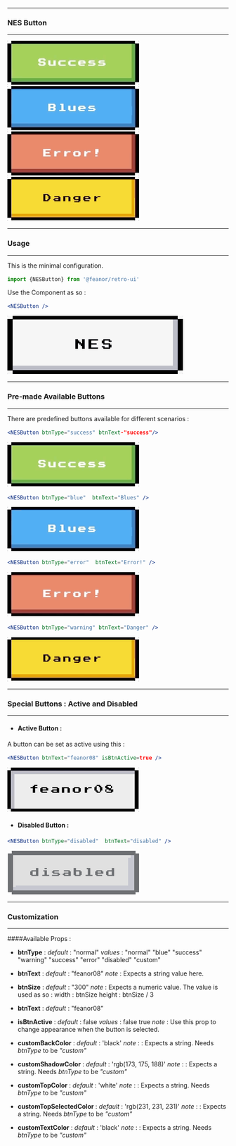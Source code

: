 
****
 ### NES Button
****

![NESButton](../images/nes-success.gif) ![NESButton](../images/nes-blue.gif)  ![NESButton](../images/nes-error.gif) ![NESButton](../images/nes-warning.gif) 

****
 ### Usage
****
This is the minimal configuration.

```js
import {NESButton} from '@feanor/retro-ui'
```

Use the Component as so :
```jsx
<NESButton />
```
 ![NESButton](../images/nes-normal.gif)

****
### Pre-made Available Buttons
****

There are predefined buttons available for different scenarios : 
```jsx
<NESButton btnType="success" btnText-"success"/>
```
 ![NESButton](../images/nes-success.gif)

```jsx
<NESButton btnType="blue"  btnText="Blues" />
```
 ![NESButton](../images/nes-blue.gif)
```jsx
<NESButton btnType="error"  btnText="Error!" />
```
 ![NESButton](../images/nes-error.gif)
```jsx
<NESButton btnType="warning" btnText="Danger" />
```
 ![NESButton](../images/nes-warning.gif)

****
 ### Special Buttons : Active and Disabled
****
 + #### Active Button :
 A button can be set as active using this :
```jsx
<NESButton btnText="feanor08" isBtnActive=true />
```
 ![NESButton](../images/nes-active.gif)
+  #### Disabled Button :
 ```jsx
 <NESButton btnType="disabled"  btnText="disabled" />
 ```
 ![NESButton](../images/nes-disabled.png)
****
 ### Customization
****
####Available Props :

+ **btnType**   : 
   *default*    : "normal"
   *values*     : "normal" "blue" "success" "warning" "success" "error" "disabled" "custom"

+ **btnText**   :
   *default*    : "feanor08"
   *note*       : Expects a string value here.  

+ **btnSize**   :
   *default*    : "300"
   *note*       : Expects a numeric value. The value is used as so :
                    width   : btnSize
                    height  : btnSize / 3
   
+ **btnText**   :
   *default*    : "feanor08"

+ **isBtnActive**   : 
   *default*    : false
   *values*     : false true
   *note*       : Use this prop to change appearance when the button is selected. 

+ **customBackColor**   :
    *default*   : 'black'
    *note* :    : Expects a string. Needs *btnType* to be *"custom"*

+ **customShadowColor**   :
    *default*   : 'rgb(173, 175, 188)'
    *note* :    : Expects a string. Needs *btnType* to be *"custom"*

+ **customTopColor**   :
    *default*   : 'white'
    *note* :    : Expects a string. Needs *btnType* to be *"custom"*

+ **customTopSelectedColor**   :
    *default*   : 'rgb(231, 231, 231)'
    *note* :    : Expects a string. Needs *btnType* to be *"custom"*

+ **customTextColor**   :
    *default*   : 'black'
    *note* :    : Expects a string. Needs *btnType* to be *"custom"*

 

